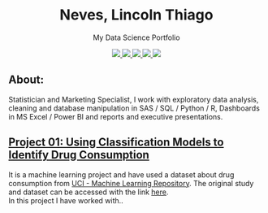 <H1 <p align="Center">
Neves, Lincoln Thiago<br>
</H1>
</p>
<p align="Center">
My Data Science Portfolio<br>
</p>
<p align="center">
 <a href="https://www.linkedin.com/in/lincolntneves/?locale=en_US">
    <img src="https://github.com/lincolntneves/ColoredBadges/blob/master/svg/social/linkedin.svg" style="vertical-align:top margin:6px 4px">
  </a>  
 <a href="https://twitter.com/lincoln_neves">
    <img src="https://github.com/lincolntneves/ColoredBadges/blob/master/svg/social/twitter.svg"  style="vertical-align:top margin:6px 4px">
  </a>  
  </a>  
 <a href="http://api.whatsapp.com/send?phone=5521989853479">
    <img src="https://github.com/lincolntneves/ColoredBadges/blob/master/svg/social/whatsapp.svg"  style="vertical-align:top margin:6px 4px">
  </a>  
 <a href="https://t.me/ltneves">
    <img src="https://github.com/lincolntneves/ColoredBadges/blob/master/svg/social/telegram.svg"  style="vertical-align:top margin:6px 4px">
  </a>  
 <a href="mailto:lincolnthiago.neves@gmail.com">
    <img src="svg/social/gmail.svg"  style="vertical-align:top margin:6px 4px">
  </a>  
</p>

## About: 
Statistician and Marketing Specialist, I work with exploratory data analysis, cleaning and database manipulation in SAS / SQL / Python / R, Dashboards in MS Excel / Power BI and reports and executive presentations.

## [Project 01: Using Classification Models to Identify Drug Consumption](https://bit.ly/2ZJorHl)
<a href=""></a>
It is a machine learning project and have used a dataset about drug consumption from [UCI - Machine Learning Repository](https://archive.ics.uci.edu/ml/index.php). The original study and dataset can be accessed with the link [here](https://archive.ics.uci.edu/ml/datasets/Drug+consumption+%28quantified%29).<br>
In this project I have worked with..


